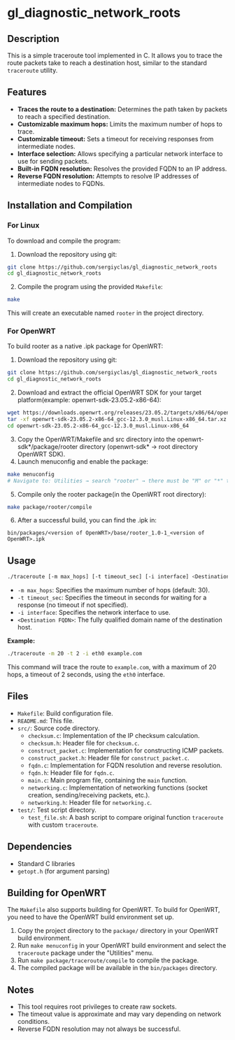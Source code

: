# gl_diagnostic_network_roots

## Description

This is a simple traceroute tool implemented in C. It allows you to trace the route packets take to reach a destination host, similar to the standard `traceroute` utility.

## Features

*   **Traces the route to a destination:** Determines the path taken by packets to reach a specified destination.
*   **Customizable maximum hops:** Limits the maximum number of hops to trace.
*   **Customizable timeout:** Sets a timeout for receiving responses from intermediate nodes.
*   **Interface selection:** Allows specifying a particular network interface to use for sending packets.
*   **Built-in FQDN resolution:** Resolves the provided FQDN to an IP address.
*   **Reverse FQDN resolution:** Attempts to resolve IP addresses of intermediate nodes to FQDNs.

## Installation and Compilation

### For Linux
To download and compile the program:

1.  Download the repository using git:

```bash
git clone https://github.com/sergiyclas/gl_diagnostic_network_roots
cd gl_diagnostic_network_roots
```

2.  Compile the program using the provided `Makefile`:

```bash
make
```

This will create an executable named `rooter` in the project directory.

### For OpenWRT
To build rooter as a native .ipk package for OpenWRT:

1. Download the repository using git:

```bash
git clone https://github.com/sergiyclas/gl_diagnostic_network_roots
cd gl_diagnostic_network_roots
```

2. Download and extract the official OpenWRT SDK for your target platform(example: openwrt-sdk-23.05.2-x86-64):
```bash
wget https://downloads.openwrt.org/releases/23.05.2/targets/x86/64/openwrt-sdk-23.05.2-x86-64_gcc-12.3.0_musl.Linux-x86_64.tar.xz
tar -xf openwrt-sdk-23.05.2-x86-64_gcc-12.3.0_musl.Linux-x86_64.tar.xz
cd openwrt-sdk-23.05.2-x86-64_gcc-12.3.0_musl.Linux-x86_64
```
3. Copy the OpenWRT/Makefile and src directory into the openwrt-sdk*/package/rooter directory (openwrt-sdk* -> root directory OpenWRT SDK). 
4. Launch menuconfig and enable the package:
```bash
make menuconfig
# Navigate to: Utilities → search "rooter" → there must be "M" or "*" to the left of the package
```
5. Compile only the rooter package(in the OpenWRT root directory):
```bash
make package/rooter/compile
```
6. After a successful build, you can find the .ipk in:

`bin/packages/<version of OpenWRT>/base/rooter_1.0-1_<version of OpenWRT>.ipk`


## Usage

```bash
./traceroute [-m max_hops] [-t timeout_sec] [-i interface] <Destination FQDN>
```

*   `-m max_hops`: Specifies the maximum number of hops (default: 30).
*   `-t timeout_sec`: Specifies the timeout in seconds for waiting for a response (no timeout if not specified).
*   `-i interface`: Specifies the network interface to use.
*   `<Destination FQDN>`: The fully qualified domain name of the destination host.

**Example:**

```bash
./traceroute -m 20 -t 2 -i eth0 example.com
```

This command will trace the route to `example.com`, with a maximum of 20 hops, a timeout of 2 seconds, using the `eth0` interface.

## Files

*   `Makefile`:  Build configuration file.
*   `README.md`:  This file.
*   `src/`: Source code directory.
    *   `checksum.c`:  Implementation of the IP checksum calculation.
    *   `checksum.h`:  Header file for `checksum.c`.
    *   `construct_packet.c`:  Implementation for constructing ICMP packets.
    *   `construct_packet.h`:  Header file for `construct_packet.c`.
    *   `fqdn.c`:  Implementation for FQDN resolution and reverse resolution.
    *   `fqdn.h`:  Header file for `fqdn.c`.
    *   `main.c`:  Main program file, containing the `main` function.
    *   `networking.c`:  Implementation of networking functions (socket creation, sending/receiving packets, etc.).
    *   `networking.h`:  Header file for `networking.c`.
*   `test/`: Test script directory.
    *   `test_file.sh`: A bash script to compare original function `traceroute` with custom `traceroute`.

## Dependencies

*   Standard C libraries
*   `getopt.h` (for argument parsing)

## Building for OpenWRT

The `Makefile` also supports building for OpenWRT. To build for OpenWRT, you need to have the OpenWRT build environment set up.

1.  Copy the project directory to the `package/` directory in your OpenWRT build environment.
2.  Run `make menuconfig` in your OpenWRT build environment and select the `traceroute` package under the "Utilities" menu.
3.  Run `make package/traceroute/compile` to compile the package.
4.  The compiled package will be available in the `bin/packages` directory.

## Notes

*   This tool requires root privileges to create raw sockets.
*   The timeout value is approximate and may vary depending on network conditions.
*   Reverse FQDN resolution may not always be successful.
